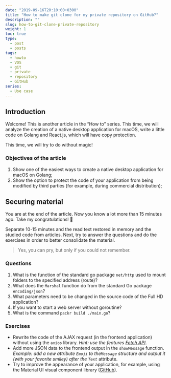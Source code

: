 ```yaml
---
date: "2019-09-16T20:10:00+0300"
title: "How to make git clone for my private repository on GitHub?"
description: ""
slug: how-to-git-clone-private-repository
weight: 1
toc: true
type:
  - post
  - posts
tags:
  - howto
  - VDS
  - git
  - private
  - repository
  - GitHub
series:
  - Use case
---
```


## Introduction

Welcome! This is another article in the “How to” series. This time, we will analyze the creation of a native desktop application for macOS, write a little code on Golang and React.js, which will have copy protection.

This time, we will try to do without magic!

### Objectives of the article

1. Show one of the easiest ways to create a native desktop application for macOS on Golang;
2. Show the option to protect the code of your application from being modified by third parties (for example, during commercial distribution);

## Securing material

You are at the end of the article. Now you know a lot more than 15 minutes ago. Take my congratulations! 🎉

Separate 10-15 minutes and the read text restored in memory and the studied code from articles. Next, try to answer the questions and do the exercises in order to better consolidate the material.

> Yes, you can pry, but only if you could not remember.

### Questions

1. What is the function of the standard go package `net/http` used to mount folders to the specified address (route)?
2. What does the `Marshal` function do from the standard Go package `encoding/json`?
3. What parameters need to be changed in the source code of the Full HD application?
4. If you want to start a web server without goroutine?
5. What is the command `packr build ./main.go`?

### Exercises

- Rewrite the code of the AJAX request (in the frontend application) without using the `axios` library. _Hint: use the features_ [_Fetch API_](https://developer.mozilla.org/en-US/docs/Web/API/Fetch_API/Using_Fetch).
- Add more JSON data to the frontend output in the `showMessage` function. _Example: add a new attribute `Emoji` to the`Message` structure and output it (with your favorite smiley) after the `Text`_ attribute.
- Try to improve the appearance of your application, for example, using the Material UI visual component library ([GitHub](https://github.com/mui-org/material-ui)).
